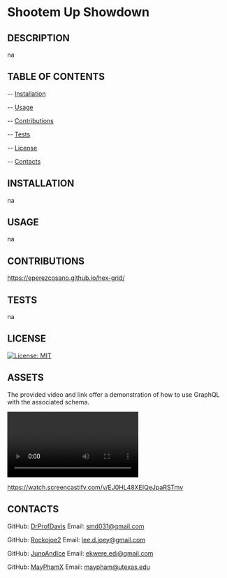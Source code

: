 # Shootem Up Showdown

## DESCRIPTION

  na

## TABLE OF CONTENTS

  -- [Installation](#installation)

  -- [Usage](#usage)

  -- [Contributions](#contributions)
  
  -- [Tests](#tests)

  -- [License](#license)

  -- [Contacts](#contacts)

## INSTALLATION

  na

## USAGE

  na

## CONTRIBUTIONS

  https://eperezcosano.github.io/hex-grid/

## TESTS

  na

## LICENSE

  [![License: MIT](https://img.shields.io/badge/License-MIT-yellow.svg)](https://opensource.org/licenses/MIT)

## ASSETS
  The provided video and link offer a demonstration of how to use GraphQL with the associated schema.

  ![The logged-in user's profile page displays thoughts they've created and a form to create more thoughts.](./assets/Walk%20Through%20Demo.mp4)

  https://watch.screencastify.com/v/EJ0HL48XEIQeJpaRSTmv 

## CONTACTS

  GitHub: [DrProfDavis](https://github.com/DrProfDavis)
  Email: [smd031@gmail.com](mailto:smd031@gmail.com)

  GitHub: [Rockojoe2](https://github.com/rockojoe2)
  Email: [lee.d.joey@gmail.com](mailto:lee.d.joey@gmail.com)

  GitHub: [JunoAndIce](https://github.com/JunoAndIce)
  Email: [ekwere.edi@gmail.com](mailto:ekwere.edi@gmail.com)

  GitHub: [MayPhamX](https://github.com/MayPhamX)
  Email: [maypham@utexas.edu](mailto:maypham@utexas.edu)
  